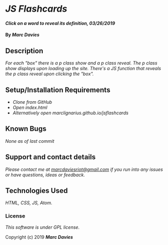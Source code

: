 # _JS Flashcards_

#### _Click on a word to reveal its definition, 03/26/2019_

#### By _**Marc Davies**_

## Description

_For each "box" there is a p class show and a p class reveal. The p class show displays upon loading up the site. There's a JS function that reveals the p class reveal upon clicking the "box"._

## Setup/Installation Requirements

* _Clone from GitHub_
* _Open index.html_
* _Alternatively open marclignarius.github.io/jsflashcards_

## Known Bugs

_None as of last commit_

## Support and contact details

_Please contact me at marcdaviesriot@gmail.com if you run into any issues or have questions, ideas or feedback._

## Technologies Used

_HTML, CSS, JS, Atom._

### License

*This software is under GPL license.*

Copyright (c) 2019 **_Marc Davies_**

